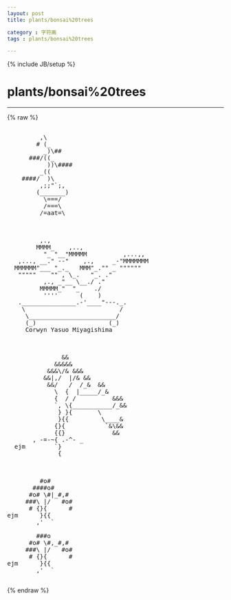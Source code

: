 ```yaml
---
layout: post
title: plants/bonsai%20trees
category : 字符画
tags : plants/bonsai%20trees
---
```

{% include JB/setup %}
# plants/bonsai%20trees
---
{% raw %}
<pre>

         ,\
        # (_
          _)\##
      ###/((_
           ))\####
         _((     
    ####/  )\
         ,;;&quot;`;,
        (_______)
          \===/
          /===\
         /=aat=\



         ,.,
        MMMM_    ,..,
          &quot;_ &quot;__&quot;MMMMM          ,...,,
   ,..., __.&quot; --&quot;    ,.,     _-&quot;MMMMMMM
  MMMMMM&quot;___ &quot;_._   MMM&quot;_.&quot;&quot; _ &quot;&quot;&quot;&quot;&quot;&quot;
   &quot;&quot;&quot;&quot;&quot;    &quot;&quot; , \_.   &quot;_. .&quot;
          ,., _&quot;__ \__./ .&quot;
         MMMMM_&quot;  &quot;_    ./
          &#039;&#039;&#039;&#039;      (    )
   ._______________.-&#039;____&quot;---._.
    \                          /
     \________________________/
     (_)                    (_)
     Corwyn Yasuo Miyagishima



               &amp;&amp;
             &amp;&amp;&amp;&amp;&amp;
           &amp;&amp;&amp;\/&amp; &amp;&amp;&amp;
          &amp;&amp;|,/  |/&amp; &amp;&amp;
           &amp;&amp;/   /  /_&amp;  &amp;&amp;
             \  {  |_____/_&amp;
             {  / /          &amp;&amp;&amp;
             `, \{___________/_&amp;&amp;
              } }{       \
              }{{         \____&amp;
             {}{           `&amp;\&amp;&amp;
             {{}             &amp;&amp;
       , -=-~{ .-^- _
  ejm        `}
              {



         #o#
       ####o#
      #o# \#|_#,#
     ###\ |/   #o#
      # {}{      #
ejm      }{{
        ,&#039;  `

        ###o
      #o# \#,_#,#
     ###\ |/   #o#
      # {}{      #
ejm      }{{
        ,&#039;  `
 </pre>
{% endraw %}
